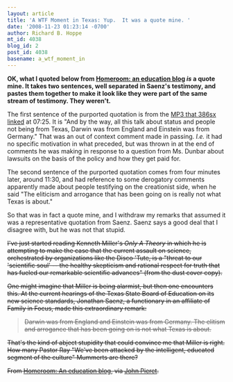 ```yaml
---
layout: article
title: 'A WTF Moment in Texas: Yup.  It was a quote mine. '
date: '2008-11-23 01:23:14 -0700'
author: Richard B. Hoppe
mt_id: 4038
blog_id: 2
post_id: 4038
basename: a_wtf_moment_in
---
```

**OK, what I quoted below from [Homeroom: an education blog](http://www.statesman.com/blogs/content/shared-gen/blogs/austin/education/entries/2008/11/20/state_board_of_education_cover.html) _**is**_ a quote mine.  It takes two sentences, well separated in Saenz's testimony, and pastes them together to make it look like they were part of the same stream of testimony.  They weren't.**

The first sentence of the purported quotation is from the [MP3 that 386sx linked](http://www.upload-mp3.com/pfiles/34966/Saenz.mp3) at 07:25. It is "And by the way, all this talk about status and people not being from Texas, Darwin was from England and Einstein was from Germany."  That was an out of context comment made in passing.  _I.e._ it had no specific motivation in what preceded, but was thrown in at the end of comments he was making in response to a question from Ms. Dunbar about lawsuits on the basis of the policy and how they get paid for.

The second sentence of the purported quotation comes from four minutes later, around 11:30, and had reference to some derogatory comments apparently made about people testifying on the creationist side, when he said "The eliticism and arrogance that has been going on is really not what Texas is about."

So that was in fact a quote mine, and I withdraw my remarks that assumed it was a representative quotation from Saenz.  Saenz says a good deal that I disagree with, but he was not that stupid.

~~I've just started reading Kenneth Miller's _Only A Theory_ in which he is attempting to make the case that the current assault on science, orchestrated by organizations like the Disco 'Tute, is a "threat to our 'scientific soul' -- the healthy skepticism and rational respect for truth that has fueled our remarkable scientific advances" (from the dust cover copy).~~

~~One might imagine that Miller is being alarmist, but then one encounters this.  At the current hearings of the Texas State Board of Education on its new science standards, Jonathan Saenz, a functionary in an affiliate of Family in Focus, made this extraordinary remark:~~

> ~~Darwin was from England and Einstein was from Germany. The elitism and arrogance that has been going on is not what Texas is about.~~

~~That's the kind of abject stupidity that could convince me that Miller is right.  How many Pastor Ray "We've been attacked by the intelligent, educated segment of the culture" Mummerts are there?~~

~~From [Homeroom: An education blog](http://www.statesman.com/blogs/content/shared-gen/blogs/austin/education/entries/2008/11/20/state_board_of_education_cover.html), via [John Pieret](http://dododreams.blogspot.com/).~~
